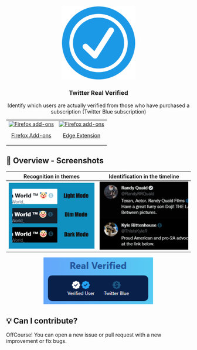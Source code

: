 <p align="center">
  <img src="assets/Icon.png" width="200px" alt="Real Verify Extension" />
</p>
<h3 align="center">Twitter Real Verified</h3>
<p align="center">
  Identify which users are actually verified from those who have purchased a subscription (Twitter Blue subscription)
</p>
<table cellspacing="0" cellpadding="0" align="center">
  <tr>
    <td valign="center">
      <a href="https://addons.mozilla.org/es/firefox/addon/twitter-real-verified/">
        <img src="https://user-images.githubusercontent.com/22908993/166417727-3481fef4-00e5-4cf0-bb03-27fb880d993c.png" alt="Firefox add-ons" />
        <p align="center">Firefox Add-ons</p>
      </a>
    </td>
        <td valign="center">
      <a href="https://microsoftedge.microsoft.com/addons/detail/twitter-real-verified/llkfeengcmnpbpcgmchgjcjmfoekedij">
        <img height ="55px" src="https://www.siteimprove.com/globalassets/media/shared/page-specific/integrations/browser-extensions/microsoftstore.png?mode=crop" alt="Firefox add-ons" />
        <p align="center">Edge Extension</p>
      </a>
    </td>
  </tr>
</table>

## 👀 Overview - Screenshots

Recognition in themes            |  Identification in the timeline
:-------------------------:|:-------------------------:
<img src="assets/overview1.jpg" alt="AdGuard Browser Extension" />  |  <img src="assets/overview2.png"  alt="AdGuard Browser Extension" />
<p align="center">
  <img src="assets/overview3.PNG" width="300px" alt="Real Verify Extension" />
</p>

## :bulb: Can I contribute?
OffCourse! You can open a new issue or pull request with a new improvement or fix bugs.
